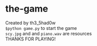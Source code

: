 # the-game
Created by th3_5had0w\
`$python game.py` to start the game\
`scy.jpg` and and `piano.wav` are resources\
THANKS FOR PLAYING!
